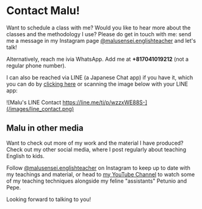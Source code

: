 # Contact Malu!

Want to schedule a class with me? Would you like to hear more about the classes and the methodology I use? Please do get in touch with me: send me a message in my Instagram page [@malusensei.englishteacher](https://instagram.com/malusensei.englishteacher) and let's talk!

Alternatively, reach me ivia WhatsApp. Add me at **+817041019212** (not a regular phone number).

I can also be reached via LINE (a Japanese Chat app) if you have it, which you can do by [clicking here](https://line.me/ti/p/wzzxWE88S-) or scanning the image below with your LINE app:

![Malu's LINE Contact https://line.me/ti/p/wzzxWE88S-](/images/line_contact.png)

## Malu in other media

Want to check out more of my work and the material I have produced? Check out my other social media, where I post regularly about teaching English to kids.

Follow [@malusensei.englishteacher](https://instagram.com/malusensei.englishteacher) on Instagram to keep up to date with my teachings and material, or head to [my YouTube Channel](https://www.youtube.com/channel/UC_gaGWZJ1ta8zOcA4s_Didw) to watch some of my teaching techniques alongside my feline "assistants" Petunio and Pepe.

Looking forward to talking to you!
